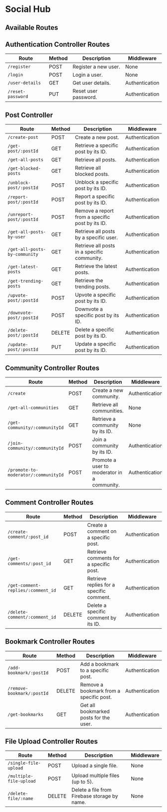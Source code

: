 # Social Hub

## Available Routes

## Authentication Controller Routes

| Route                 | Method | Description                                      | Middleware           |
|-----------------------|--------|--------------------------------------------------|-----------------------|
| `/register`           | POST   | Register a new user.                            | None                  |
| `/login`              | POST   | Login a user.                                   | None                  |
| `/user-details`       | GET    | Get user details.                               | Authentication       |
| `/reset-password`     | PUT    | Reset user password.                            | Authentication       |


## Post Controller

| Route                     | Method | Description                                         | Middleware           |
|---------------------------|--------|-----------------------------------------------------|-----------------------|
| `/create-post`            | POST   | Create a new post.                                 | Authentication       |
| `/get-post/:postId`       | GET    | Retrieve a specific post by its ID.               | Authentication       |
| `/get-all-posts`          | GET    | Retrieve all posts.                                | Authentication       |
| `/get-blocked-posts`      | GET    | Retrieve all blocked posts.                        | Authentication       |
| `/unblock-post/:postId`   | POST   | Unblock a specific post by its ID.                | Authentication       |
| `/report-post/:postId`    | POST   | Report a specific post by its ID.                 | Authentication       |
| `/unreport-post/:postId`  | POST   | Remove a report from a specific post by its ID.   | Authentication       |
| `/get-all-posts-by-user`  | GET    | Retrieve all posts by a specific user.            | Authentication       |
| `/get-all-posts-by-community` | GET | Retrieve all posts in a specific community.     | Authentication       |
| `/get-latest-posts`       | GET    | Retrieve the latest posts.                        | Authentication       |
| `/get-trending-posts`     | GET    | Retrieve the trending posts.                      | Authentication       |
| `/upvote-post/:postId`    | POST   | Upvote a specific post by its ID.                 | Authentication       |
| `/downvote-post/:postId`  | POST   | Downvote a specific post by its ID.               | Authentication       |
| `/delete-post/:postId`    | DELETE | Delete a specific post by its ID.                 | Authentication       |
| `/update-post/:postId`    | PUT    | Update a specific post by its ID.                 | Authentication       |

## Community Controller Routes

| Route                                 | Method | Description                                         | Middleware           |
|---------------------------------------|--------|-----------------------------------------------------|-----------------------|
| `/create`                             | POST   | Create a new community.                            | Authentication       |
| `/get-all-communities`                | GET    | Retrieve all communities.                          | None                  |
| `/get-community/:communityId`         | GET    | Retrieve a community by its ID.                    | None                  |
| `/join-community/:communityId`         | POST   | Join a community by its ID.                        | Authentication       |
| `/promote-to-moderator/:communityId`   | POST   | Promote a user to moderator in a community.        | Authentication       |

## Comment Controller Routes

| Route                                  | Method | Description                                      | Middleware           |
|----------------------------------------|--------|--------------------------------------------------|-----------------------|
| `/create-comment/:post_id`             | POST   | Create a comment on a specific post.            | Authentication       |
| `/get-comments/:post_id`               | GET    | Retrieve comments for a specific post.          | Authentication       |
| `/get-comment-replies/:comment_id`     | GET    | Retrieve replies for a specific comment.        | Authentication       |
| `/delete-comment/:comment_id`          | DELETE | Delete a specific comment by its ID.            | Authentication       |

## Bookmark Controller Routes

| Route                                   | Method | Description                                      | Middleware           |
|-----------------------------------------|--------|--------------------------------------------------|-----------------------|
| `/add-bookmark/:postId`                 | POST   | Add a bookmark to a specific post.              | Authentication       |
| `/remove-bookmark/:postId`              | DELETE | Remove a bookmark from a specific post.         | Authentication       |
| `/get-bookmarks`                        | GET    | Get all bookmarked posts for the user.          | Authentication       |

## File Upload Controller Routes

| Route                                | Method | Description                                      | Middleware           |
|--------------------------------------|--------|--------------------------------------------------|-----------------------|
| `/single-file-upload`                | POST   | Upload a single file.                           | None                  |
| `/multiple-file-upload`              | POST   | Upload multiple files (up to 5).               | None                  |
| `/delete-file/:name`                 | DELETE | Delete a file from Firebase storage by name.   | None                  |


